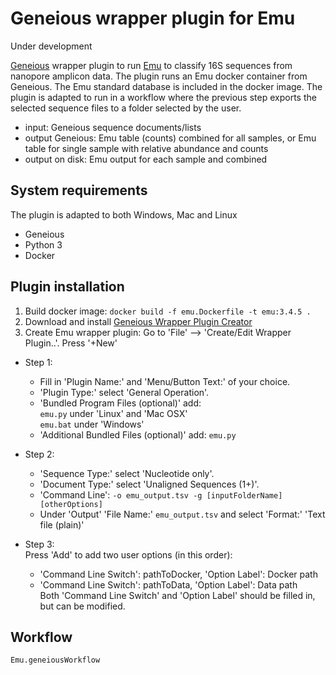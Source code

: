 # Geneious wrapper plugin for Emu

Under development

[Geneious](https://www.geneious.com) wrapper plugin to run [Emu](https://gitlab.com/treangenlab/emu) to classify 16S sequences from nanopore amplicon data.
The plugin runs an Emu docker container from Geneious. The Emu standard database is included in the docker image. The plugin is adapted to run in a workflow where the previous step exports the selected sequence files to a folder selected by the user.

- input: Geneious sequence documents/lists
- output Geneious: Emu table (counts) combined for all samples, or Emu table for single sample with relative abundance and counts
- output on disk: Emu output for each sample and combined

## System requirements
The plugin is adapted to both Windows, Mac and Linux
- Geneious
- Python 3
- Docker

## Plugin installation

1. Build docker image:
`docker build -f emu.Dockerfile -t emu:3.4.5 .`
2. Download and install [Geneious Wrapper Plugin Creator](https://www.geneious.com/api-developers/)
3. Create Emu wrapper plugin: Go to 'File' --> 'Create/Edit Wrapper Plugin..'. Press '+New'
- Step 1: 
	- Fill in 'Plugin Name:' and 'Menu/Button Text:' of your choice. 
	- 'Plugin Type:' select 'General Operation'. 
	- 'Bundled Program Files (optional)' add:  
		`emu.py` under 'Linux' and 'Mac OSX'  
		`emu.bat` under 'Windows'  
	- 'Additional Bundled Files (optional)' add: `emu.py`

- Step 2: 
	- 'Sequence Type:' select 'Nucleotide only'.
	- 'Document Type:' select 'Unaligned Sequences (1+)'.
	- 'Command Line':
		`-o emu_output.tsv -g [inputFolderName] [otherOptions]`
	- Under 'Output' 'File Name:' `emu_output.tsv` and select 'Format:' 'Text file (plain)'
- Step 3:  
	Press 'Add' to add two user options (in this order):   
	- 'Command Line Switch': pathToDocker, 'Option Label': Docker path  
	- 'Command Line Switch': pathToData, 'Option Label': Data path  
	Both 'Command Line Switch' and 'Option Label' should be filled in, but can be modified.

## Workflow
`Emu.geneiousWorkflow`
